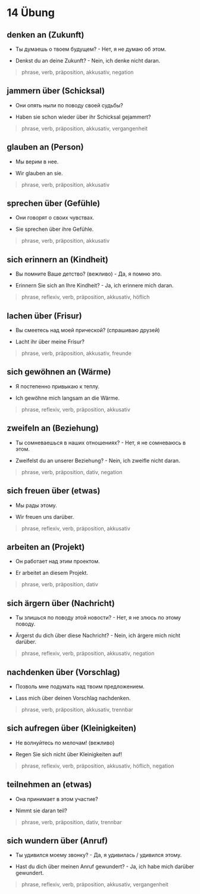 # 14 Übung

## denken an (Zukunft)
- Ты думаешь о твоем будущем? - Нет, я не думаю об этом.
* Denkst du an deine Zukunft? - Nein, ich denke nicht daran.
> phrase, verb, präposition, akkusativ, negation

## jammern über (Schicksal)
- Они опять ныли по поводу своей судьбы?
* Haben sie schon wieder über ihr Schicksal gejammert?
> phrase, verb, präposition, akkusativ, vergangenheit

## glauben an (Person)
- Мы верим в нее.
* Wir glauben an sie.
> phrase, verb, präposition, akkusativ

## sprechen über (Gefühle)
- Они говорят о своих чувствах.
* Sie sprechen über ihre Gefühle.
> phrase, verb, präposition, akkusativ

## sich erinnern an (Kindheit)
- Вы помните Ваше детство? (вежливо) - Да, я помню это.
* Erinnern Sie sich an Ihre Kindheit? - Ja, ich erinnere mich daran.
> phrase, reflexiv, verb, präposition, akkusativ, höflich

## lachen über (Frisur)
- Вы смеетесь над моей прической? (спрашиваю друзей)
* Lacht ihr über meine Frisur?
> phrase, verb, präposition, akkusativ, freunde

## sich gewöhnen an (Wärme)
- Я постепенно привыкаю к теплу.
* Ich gewöhne mich langsam an die Wärme.
> phrase, reflexiv, verb, präposition, akkusativ

## zweifeln an (Beziehung)
- Ты сомневаешься в наших отношениях? - Нет, я не сомневаюсь в этом.
* Zweifelst du an unserer Beziehung? - Nein, ich zweifle nicht daran.
> phrase, verb, präposition, dativ, negation

## sich freuen über (etwas)
- Мы рады этому.
* Wir freuen uns darüber.
> phrase, reflexiv, verb, präposition, akkusativ

## arbeiten an (Projekt)
- Он работает над этим проектом.
* Er arbeitet an diesem Projekt.
> phrase, verb, präposition, dativ

## sich ärgern über (Nachricht)
- Ты злишься по поводу этой новости? - Нет, я не злюсь по этому поводу.
* Ärgerst du dich über diese Nachricht? - Nein, ich ärgere mich nicht darüber.
> phrase, reflexiv, verb, präposition, akkusativ, negation

## nachdenken über (Vorschlag)
- Позволь мне подумать над твоим предложением.
* Lass mich über deinen Vorschlag nachdenken.
> phrase, verb, präposition, akkusativ, trennbar

## sich aufregen über (Kleinigkeiten)
- Не волнуйтесь по мелочам! (вежливо)
* Regen Sie sich nicht über Kleinigkeiten auf!
> phrase, reflexiv, verb, präposition, akkusativ, höflich, negation

## teilnehmen an (etwas)
- Она принимает в этом участие?
* Nimmt sie daran teil?
> phrase, verb, präposition, dativ, trennbar

## sich wundern über (Anruf)
- Ты удивился моему звонку? - Да, я удивилась / удивился этому.
* Hast du dich über meinen Anruf gewundert? - Ja, ich habe mich darüber gewundert.
> phrase, reflexiv, verb, präposition, akkusativ, vergangenheit
